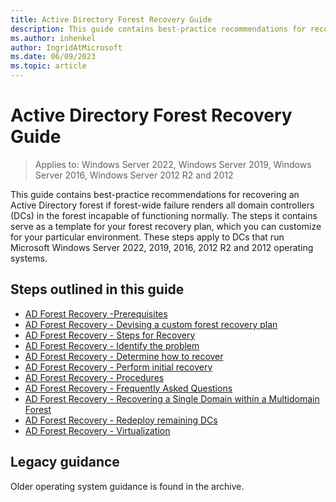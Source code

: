 ```yaml
---
title: Active Directory Forest Recovery Guide 
description: This guide contains best-practice recommendations for recovering an Active Directory forest if forest-wide failure renders all domain controllers (DCs) in the forest incapable of functioning normally. The steps it contains serve as a template for your forest recovery plan, which you can customize for your particular environment. These steps apply to DCs that run Microsoft Windows Server 2022, 2019, 2016, 2012 R2 and 2012 operating systems.
ms.author: inhenkel
author: IngridAtMicrosoft
ms.date: 06/09/2023
ms.topic: article
---
```


# Active Directory Forest Recovery Guide

> Applies to: Windows Server 2022, Windows Server 2019, Windows Server 2016, Windows Server 2012 R2 and 2012

This guide contains best-practice recommendations for recovering an Active Directory forest if forest-wide failure renders all domain controllers (DCs) in
the forest incapable of functioning normally. The steps it contains serve as a template for your forest recovery plan, which you can customize for your
particular environment. These steps apply to DCs that run Microsoft Windows Server 2022, 2019, 2016, 2012 R2 and 2012 operating systems.

## Steps outlined in this guide

- [AD Forest Recovery -Prerequisites](ad-forest-recovery-prerequisties.md)
- [AD Forest Recovery - Devising a custom forest recovery plan](ad-forest-recovery-devising-a-plan.md)
- [AD Forest Recovery - Steps for Recovery](ad-forest-recovery-steps-for-restoring.md)
- [AD Forest Recovery - Identify the problem](ad-forest-recovery-identify-the-problem.md)
- [AD Forest Recovery - Determine how to recover](ad-forest-recovery-determine-how-to-recover.md)
- [AD Forest Recovery - Perform initial recovery](ad-forest-recovery-perform-initial-recovery.md)
- [AD Forest Recovery - Procedures](ad-forest-recovery-procedures-v2.md)
- [AD Forest Recovery - Frequently Asked Questions](ad-forest-recovery-faq.md)
- [AD Forest Recovery - Recovering a Single Domain within a Multidomain Forest](ad-forest-recovery-single-domain-in-multidomain-recovery.md)
- [AD Forest Recovery - Redeploy remaining DCs](ad-forest-recovery-restore-additional-dcs.md)
- [AD Forest Recovery - Virtualization](ad-forest-recovery-virtualization.md)

## Legacy guidance

<!-- update this -->
Older operating system guidance is found in the archive.

